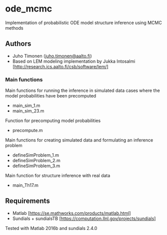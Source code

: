 # ode_mcmc

Implementation of probabilistic ODE model structure inference using MCMC methods

## Authors

* Juho Timonen (juho.timonen@aalto.fi)
* Based on LEM modeling implementation by Jukka Intosalmi [http://research.ics.aalto.fi/csb/software/lem/]

### Main functions

Main functions for running the inference in simulated data cases where the model probabilities have been precomputed
* main_sim_1.m
* main_sim_23.m

Function for precomputing model probabilities
* precompute.m

Main functions for creating simulated data and formulating an inference problem
* defineSimProblem_1.m
* defineSimProblem_2.m
* defineSimProblem_3.m

Main function for structure inference with real data
* main_Th17.m

## Requirements

* Matlab [https://se.mathworks.com/products/matlab.html]
* Sundials + sundialsTB [https://computation.llnl.gov/projects/sundials]

Tested with Matlab 2016b and sundials 2.4.0 

